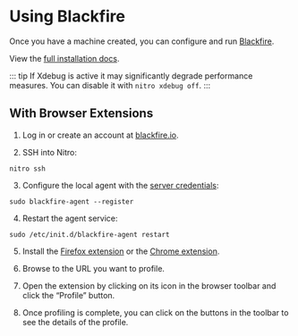 # Using Blackfire

Once you have a machine created, you can configure and run [Blackfire](https://blackfire.io/).

View the [full installation docs](https://blackfire.io/docs/up-and-running/installation?action=install&mode=full&location=local&os=debian&language=php).

::: tip
If Xdebug is active it may significantly degrade performance measures. You can disable it with `nitro xdebug off`.
:::

## With Browser Extensions

1. Log in or create an account at [blackfire.io](https://blackfire.io/).

2. SSH into Nitro:
```
nitro ssh
```

3. Configure the local agent with the [server credentials](https://blackfire.io/my/settings/credentials):
```
sudo blackfire-agent --register
```

4. Restart the agent service:
```
sudo /etc/init.d/blackfire-agent restart
```

5. Install the [Firefox extension](https://addons.mozilla.org/en-GB/firefox/addon/blackfire/) or the [Chrome extension](https://chrome.google.com/webstore/detail/blackfire-profiler/miefikpgahefdbcgoiicnmpbeeomffld).

6. Browse to the URL you want to profile.

7. Open the extension by clicking on its icon in the browser toolbar and click the “Profile” button.

8. Once profiling is complete, you can click on the buttons in the toolbar to see the details of the profile.
